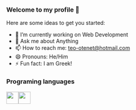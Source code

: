 ### Welcome to my profile 👋



Here are some ideas to get you started:

- 🔭 I’m currently working on Web  Development
- 💬 Ask me about Anything
- 📫 How to reach me: teo-otenet@hotmail.com
- 😄 Pronouns: He/Him
- ⚡ Fun fact: I am Greek!

### Programing languages

   <img height="32" width="32" src="https://cdn.jsdelivr.net/npm/simple-icons@v5/icons/arduino.svg" /><img height="32" width="32" src="https://cdn.jsdelivr.net/npm/simple-icons@v5/icons/cplusplus.svg" />
    


